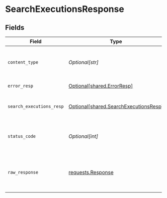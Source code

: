# SearchExecutionsResponse


## Fields

| Field                                                                                    | Type                                                                                     | Required                                                                                 | Description                                                                              |
| ---------------------------------------------------------------------------------------- | ---------------------------------------------------------------------------------------- | ---------------------------------------------------------------------------------------- | ---------------------------------------------------------------------------------------- |
| `content_type`                                                                           | *Optional[str]*                                                                          | :heavy_check_mark:                                                                       | HTTP response content type for this operation                                            |
| `error_resp`                                                                             | [Optional[shared.ErrorResp]](undefined/models/shared/errorresp.md)                       | :heavy_minus_sign:                                                                       | Validation Errors                                                                        |
| `search_executions_resp`                                                                 | [Optional[shared.SearchExecutionsResp]](undefined/models/shared/searchexecutionsresp.md) | :heavy_minus_sign:                                                                       | Success - filtered steps are returned                                                    |
| `status_code`                                                                            | *Optional[int]*                                                                          | :heavy_check_mark:                                                                       | HTTP response status code for this operation                                             |
| `raw_response`                                                                           | [requests.Response](https://requests.readthedocs.io/en/latest/api/#requests.Response)    | :heavy_minus_sign:                                                                       | Raw HTTP response; suitable for custom response parsing                                  |